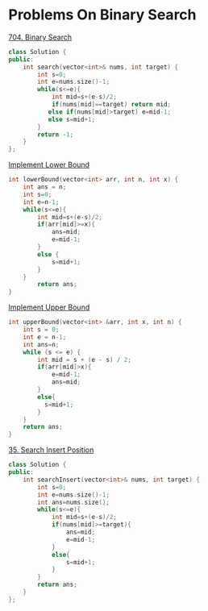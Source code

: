 # Problems On Binary Search

[704. Binary Search](https://leetcode.com/problems/binary-search)

```cpp
class Solution {
public:
    int search(vector<int>& nums, int target) {
        int s=0;
        int e=nums.size()-1;
        while(s<=e){
            int mid=s+(e-s)/2;
            if(nums[mid]==target) return mid;
           else if(nums[mid]>target) e=mid-1;
           else s=mid+1;
        }
        return -1;
    }
};
```

[Implement Lower Bound](https://www.codingninjas.com/studio/problems/lower-bound_8165382?utm_source=striver&utm_medium=website&utm_campaign=a_zcoursetuf)

```cpp
int lowerBound(vector<int> arr, int n, int x) {
	int ans = n;
	int s=0;
	int e=n-1;
	while(s<=e){
		int mid=s+(e-s)/2;
		if(arr[mid]>=x){
			ans=mid;
			e=mid-1;
		}
		else {
			s=mid+1;
		}
	}
		return ans;
}

```

[ Implement Upper Bound](https://www.codingninjas.com/studio/problems/implement-upper-bound_8165383?utm_source=striver&utm_medium=website&utm_campaign=a_zcoursetuf&leftPanelTabValue=PROBLEM)

```cpp
int upperBound(vector<int> &arr, int x, int n) {
    int s = 0;
    int e = n-1; 
	int ans=n;
    while (s <= e) { 
        int mid = s + (e - s) / 2;
        if(arr[mid]>x){
			e=mid-1;
			ans=mid;
		}
		else{
          s=mid+1;
		}
    }
    return ans;
}

```

[35. Search Insert Position](https://leetcode.com/problems/search-insert-position/description/)

```cpp
class Solution {
public:
    int searchInsert(vector<int>& nums, int target) {
        int s=0;
        int e=nums.size()-1;
        int ans=nums.size();
        while(s<=e){
            int mid=s+(e-s)/2;
            if(nums[mid]>=target){
                ans=mid;
                e=mid-1;
            }
            else{
                s=mid+1;
            }
        }
        return ans;
    }
};
```
